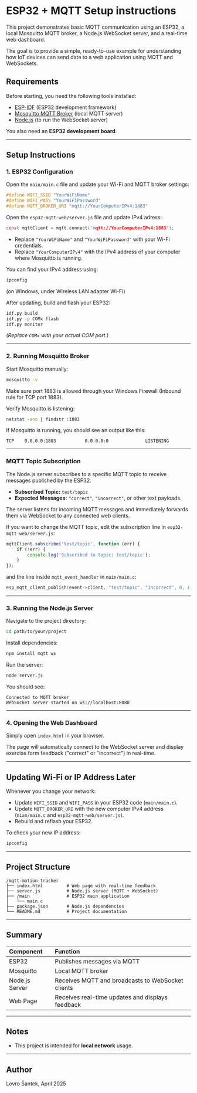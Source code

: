 # ESP32 + MQTT Setup instructions

This project demonstrates basic MQTT communication using an ESP32, a local Mosquitto MQTT broker, a Node.js WebSocket server, and a real-time web dashboard.

The goal is to provide a simple, ready-to-use example for understanding how IoT devices can send data to a web application using MQTT and WebSockets.

## Requirements

Before starting, you need the following tools installed:

- [ESP-IDF](https://docs.espressif.com/projects/esp-idf/en/latest/esp32/get-started/index.html) (ESP32 development framework)
- [Mosquitto MQTT Broker](https://mosquitto.org/download/) (local MQTT server)
- [Node.js](https://nodejs.org/en/download) (to run the WebSocket server)

You also need an **ESP32 development board**.

---

## Setup Instructions

### 1. ESP32 Configuration

Open the `main/main.c` file and update your Wi-Fi and MQTT broker settings:

```c
#define WIFI_SSID "YourWiFiName"
#define WIFI_PASS "YourWiFiPassword"
#define MQTT_BROKER_URI "mqtt://YourComputerIPv4:1883"
```

Open the `esp32-mqtt-web/server.js` file and update IPv4 adress:
```c
const mqttClient = mqtt.connect('mqtt://YourComputerIPv4:1883');
```


- Replace `"YourWiFiName"` and `"YourWiFiPassword"` with your Wi-Fi credentials.
- Replace `"YourComputerIPv4"` with the IPv4 address of your computer where Mosquitto is running.

You can find your IPv4 address using:

```bash
ipconfig
```
(on Windows, under Wireless LAN adapter Wi-Fi)

After updating, build and flash your ESP32:

```bash
idf.py build
idf.py -p COMx flash
idf.py monitor
```

*(Replace `COMx` with your actual COM port.)*

---

### 2. Running Mosquitto Broker

Start Mosquitto manually:

```bash
mosquitto -v
```

Make sure port 1883 is allowed through your Windows Firewall (Inbound rule for TCP port 1883).

Verify Mosquitto is listening:

```bash
netstat -ano | findstr :1883
```

If Mosquitto is running, you should see an output like this:


`TCP    0.0.0.0:1883           0.0.0.0:0              LISTENING`

---
### MQTT Topic Subscription

The Node.js server subscribes to a specific MQTT topic to receive messages published by the ESP32.

- **Subscribed Topic:** `test/topic`
- **Expected Messages:** `"correct"`, `"incorrect"`, or other text payloads.

The server listens for incoming MQTT messages and immediately forwards them via WebSocket to any connected web clients.

If you want to change the MQTT topic, edit the subscription line in `esp32-mqtt-web/server.js`:

```javascript
mqttClient.subscribe('test/topic', function (err) {
    if (!err) {
        console.log('Subscribed to topic: test/topic');
    }
});
```
and the line inside `mqtt_event_handler` in `main/main.c`:
```c
esp_mqtt_client_publish(event->client, "test/topic", "incorrect", 0, 1, 0);
```

---

### 3. Running the Node.js Server

Navigate to the project directory:

```bash
cd path/to/your/project
```

Install dependencies:

```bash
npm install mqtt ws
```

Run the server:

```bash
node server.js
```

You should see:

```
Connected to MQTT broker
WebSocket server started on ws://localhost:8080
```

---

### 4. Opening the Web Dashboard

Simply open `index.html` in your browser.

The page will automatically connect to the WebSocket server and display exercise form feedback ("correct" or "incorrect") in real-time.

---

## Updating Wi-Fi or IP Address Later

Whenever you change your network:

- Update `WIFI_SSID` and `WIFI_PASS` in your ESP32 code (`main/main.c`).
- Update `MQTT_BROKER_URI` with the new computer IPv4 address (`mian/main.c` and `esp32-mqtt-web/server.js`).
- Rebuild and reflash your ESP32.

To check your new IP address:

```bash
ipconfig
```

---

## Project Structure

```plaintext
/mqtt-motion-tracker
├── index.html         # Web page with real-time feedback
├── server.js          # Node.js server (MQTT + WebSocket)
├── /main              # ESP32 main application
│   └── main.c
├── package.json       # Node.js dependencies
└── README.md          # Project documentation
```

---

## Summary

| Component | Function |
|:---|:---|
| ESP32 | Publishes messages via MQTT |
| Mosquitto | Local MQTT broker |
| Node.js Server | Receives MQTT and broadcasts to WebSocket clients |
| Web Page | Receives real-time updates and displays feedback |

---

## Notes

- This project is intended for **local network** usage.

---

## Author

Lovro Šantek, April 2025